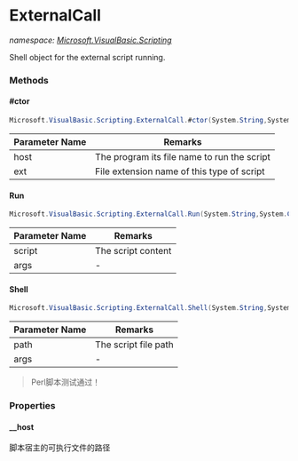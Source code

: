 ﻿# ExternalCall
_namespace: [Microsoft.VisualBasic.Scripting](./index.md)_

Shell object for the external script running.



### Methods

#### #ctor
```csharp
Microsoft.VisualBasic.Scripting.ExternalCall.#ctor(System.String,System.String)
```


|Parameter Name|Remarks|
|--------------|-------|
|host|The program its file name to run the script|
|ext|File extension name of this type of script|


#### Run
```csharp
Microsoft.VisualBasic.Scripting.ExternalCall.Run(System.String,System.Collections.Specialized.NameValueCollection)
```


|Parameter Name|Remarks|
|--------------|-------|
|script|The script content|
|args|-|


#### Shell
```csharp
Microsoft.VisualBasic.Scripting.ExternalCall.Shell(System.String,System.Collections.Specialized.NameValueCollection)
```


|Parameter Name|Remarks|
|--------------|-------|
|path|The script file path|
|args|-|

> Perl脚本测试通过！


### Properties

#### __host
脚本宿主的可执行文件的路径
